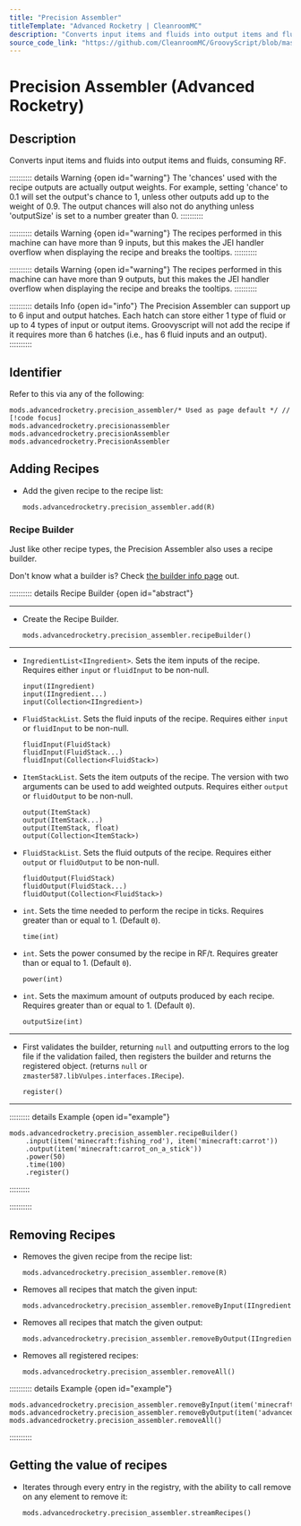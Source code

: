 ```yaml
---
title: "Precision Assembler"
titleTemplate: "Advanced Rocketry | CleanroomMC"
description: "Converts input items and fluids into output items and fluids, consuming RF."
source_code_link: "https://github.com/CleanroomMC/GroovyScript/blob/master/src/main/java/com/cleanroommc/groovyscript/compat/mods/advancedrocketry/PrecisionAssembler.java"
---
```


# Precision Assembler (Advanced Rocketry)

## Description

Converts input items and fluids into output items and fluids, consuming RF.

:::::::::: details Warning {open id="warning"}
The 'chances' used with the recipe outputs are actually output weights. For example, setting 'chance' to 0.1 will set the output's chance to 1, unless other outputs add up to the weight of 0.9. The output chances will also not do anything unless 'outputSize' is set to a number greater than 0.
::::::::::

:::::::::: details Warning {open id="warning"}
The recipes performed in this machine can have more than 9 inputs, but this makes the JEI handler overflow when displaying the recipe and breaks the tooltips.
::::::::::

:::::::::: details Warning {open id="warning"}
The recipes performed in this machine can have more than 9 outputs, but this makes the JEI handler overflow when displaying the recipe and breaks the tooltips.
::::::::::

:::::::::: details Info {open id="info"}
The Precision Assembler can support up to 6 input and output hatches. Each hatch can store either 1 type of fluid or up to 4 types of input or output items. Groovyscript will not add the recipe if it requires more than 6 hatches (i.e., has 6 fluid inputs and an output).
::::::::::

## Identifier

Refer to this via any of the following:

```groovy:no-line-numbers {1}
mods.advancedrocketry.precision_assembler/* Used as page default */ // [!code focus]
mods.advancedrocketry.precisionassembler
mods.advancedrocketry.precisionAssembler
mods.advancedrocketry.PrecisionAssembler
```


## Adding Recipes

- Add the given recipe to the recipe list:

    ```groovy:no-line-numbers
    mods.advancedrocketry.precision_assembler.add(R)
    ```


### Recipe Builder

Just like other recipe types, the Precision Assembler also uses a recipe builder.

Don't know what a builder is? Check [the builder info page](../../getting_started/builder.md) out.

:::::::::: details Recipe Builder {open id="abstract"}

---

- Create the Recipe Builder.

    ```groovy:no-line-numbers
    mods.advancedrocketry.precision_assembler.recipeBuilder()
    ```

---

- `IngredientList<IIngredient>`. Sets the item inputs of the recipe. Requires either `input` or `fluidInput` to be non-null.

    ```groovy:no-line-numbers
    input(IIngredient)
    input(IIngredient...)
    input(Collection<IIngredient>)
    ```

- `FluidStackList`. Sets the fluid inputs of the recipe. Requires either `input` or `fluidInput` to be non-null.

    ```groovy:no-line-numbers
    fluidInput(FluidStack)
    fluidInput(FluidStack...)
    fluidInput(Collection<FluidStack>)
    ```

- `ItemStackList`. Sets the item outputs of the recipe. The version with two arguments can be used to add weighted outputs. Requires either `output` or `fluidOutput` to be non-null.

    ```groovy:no-line-numbers
    output(ItemStack)
    output(ItemStack...)
    output(ItemStack, float)
    output(Collection<ItemStack>)
    ```

- `FluidStackList`. Sets the fluid outputs of the recipe. Requires either `output` or `fluidOutput` to be non-null.

    ```groovy:no-line-numbers
    fluidOutput(FluidStack)
    fluidOutput(FluidStack...)
    fluidOutput(Collection<FluidStack>)
    ```

- `int`. Sets the time needed to perform the recipe in ticks. Requires greater than or equal to 1. (Default `0`).

    ```groovy:no-line-numbers
    time(int)
    ```

- `int`. Sets the power consumed by the recipe in RF/t. Requires greater than or equal to 1. (Default `0`).

    ```groovy:no-line-numbers
    power(int)
    ```

- `int`. Sets the maximum amount of outputs produced by each recipe. Requires greater than or equal to 1. (Default `0`).

    ```groovy:no-line-numbers
    outputSize(int)
    ```

---

- First validates the builder, returning `null` and outputting errors to the log file if the validation failed, then registers the builder and returns the registered object. (returns `null` or `zmaster587.libVulpes.interfaces.IRecipe`).

    ```groovy:no-line-numbers
    register()
    ```

---

::::::::: details Example {open id="example"}
```groovy:no-line-numbers
mods.advancedrocketry.precision_assembler.recipeBuilder()
    .input(item('minecraft:fishing_rod'), item('minecraft:carrot'))
    .output(item('minecraft:carrot_on_a_stick'))
    .power(50)
    .time(100)
    .register()
```

:::::::::

::::::::::

## Removing Recipes

- Removes the given recipe from the recipe list:

    ```groovy:no-line-numbers
    mods.advancedrocketry.precision_assembler.remove(R)
    ```

- Removes all recipes that match the given input:

    ```groovy:no-line-numbers
    mods.advancedrocketry.precision_assembler.removeByInput(IIngredient)
    ```

- Removes all recipes that match the given output:

    ```groovy:no-line-numbers
    mods.advancedrocketry.precision_assembler.removeByOutput(IIngredient)
    ```

- Removes all registered recipes:

    ```groovy:no-line-numbers
    mods.advancedrocketry.precision_assembler.removeAll()
    ```

:::::::::: details Example {open id="example"}
```groovy:no-line-numbers
mods.advancedrocketry.precision_assembler.removeByInput(item('minecraft:redstone_block'))
mods.advancedrocketry.precision_assembler.removeByOutput(item('advancedrocketry:atmanalyser'))
mods.advancedrocketry.precision_assembler.removeAll()
```

::::::::::

## Getting the value of recipes

- Iterates through every entry in the registry, with the ability to call remove on any element to remove it:

    ```groovy:no-line-numbers
    mods.advancedrocketry.precision_assembler.streamRecipes()
    ```
